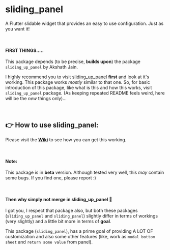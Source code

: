 # sliding_panel

A Flutter slidable widget that provides an easy to use configuration. Just as you want it!

<br>

#### FIRST THINGS.....
This package depends (to be precise, **builds upon**) the package `sliding_up_panel` by Akshath Jain.

I highly recommend you to visit [sliding_up_panel](https://github.com/akshathjain/sliding_up_panel) **first** and look at it's working.
This package works *mostly* similar to that one. So, for basic introduction of this package, like what is this and how this works, visit `sliding_up_panel` package. (As keeping repeated README feels weird, here will be the *new* things only)...

<br>

## :point_right: How to use sliding_panel:
Please visit the [**Wiki**](https://github.com/RaviKavaiya/sliding_panel/wiki) to see how you can get this working.

<br>

#### Note:
This package is in **beta** version. Although tested very well, this *may* contain some bugs. If you find one, please report :)

<br>

#### Then why simply not merge in sliding_up_panel :thinking:
I got you, I respect that package also, but both these packages (`sliding_up_panel` and `sliding_panel`) slightly differ in terms of workings (very slightly) and a little bit more in terms of **goal**. 

This package (`sliding_panel`), has a prime goal of providing A LOT OF customization and also some other features (like, work as `modal bottom sheet` and `return some value` from panel).
